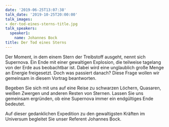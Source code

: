 ```yaml
---
date: '2019-06-25T13:07:38'
talk_date: '2019-10-25T20:00:00'
talk_images:
- der-tod-eines-sterns-title.jpg
talk_speakers:
  speaker1:
    name: Johannes Bock
title: Der Tod eines Sterns
---
```

Der Moment, in dem einem Stern der Treibstoff ausgeht, nennt sich Supernova. Ein Ende mit einer gewaltigen Explosion, die teilweise tagelang von der Erde aus beobachtbar ist. Dabei wird eine unglaublich große Menge an Energie freigesetzt. Doch was passiert danach? Diese Frage wollen wir gemeinsam in diesem Vortrag beantworten.

Begeben Sie sich mit uns auf eine Reise zu schwarzen Löchern, Quasaren, weißen Zwergen und anderen Resten von Sternen. Lassen Sie uns gemeinsam ergründen, ob eine Supernova immer ein endgültiges Ende bedeutet.

Auf dieser gedanklichen Expedition zu den gewaltigsten Kräften im Universum begleitet Sie unser Referent Johannes Bock.